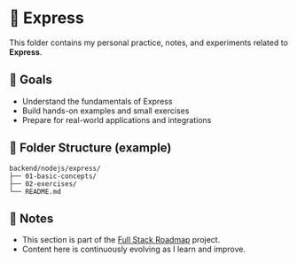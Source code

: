 # 📘 Express

This folder contains my personal practice, notes, and experiments related to **Express**.

## 🧠 Goals

- Understand the fundamentals of Express
- Build hands-on examples and small exercises
- Prepare for real-world applications and integrations

## 📂 Folder Structure (example)

```
backend/nodejs/express/
├── 01-basic-concepts/
├── 02-exercises/
└── README.md
```

## 📌 Notes

- This section is part of the [Full Stack Roadmap](../..) project.
- Content here is continuously evolving as I learn and improve.

